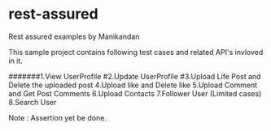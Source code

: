 # rest-assured
Rest assured examples by Manikandan

This sample project contains following test cases and related API's invloved in it.

#######1.View UserProfile
#2.Update UserProfile
#3.Upload Life Post and Delete the uploaded post
4.Upload like and Delete like
5.Upload Comment and Get Post Comments
6.Upload Contacts
7.Follower User (Limited cases)
8.Search User

Note : Assertion yet be done.
